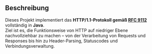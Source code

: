 ## Beschreibung  
Dieses Projekt implementiert das **HTTP/1.1-Protokoll gemäß [RFC 9112](https://www.rfc-editor.org/rfc/rfc9112)** vollständig in **Java**.  
Ziel ist es, die Funktionsweise von HTTP auf niedriger Ebene nachvollziehbar zu machen – von der Verarbeitung von Requests und Responses bis hin zu Header-Parsing, Statuscodes und Verbindungsverwaltung.
